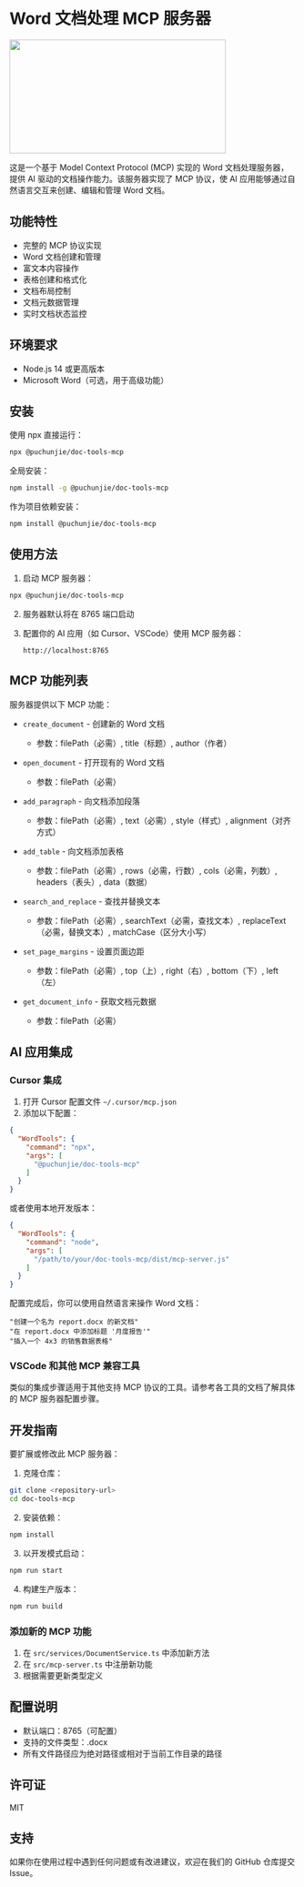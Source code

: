 # Word 文档处理 MCP 服务器

<a href="https://glama.ai/mcp/servers/q9e176vq7l">
  <img width="380" height="200" src="https://glama.ai/mcp/servers/q9e176vq7l/badge" />
</a>

这是一个基于 Model Context Protocol (MCP) 实现的 Word 文档处理服务器，提供 AI 驱动的文档操作能力。该服务器实现了 MCP 协议，使 AI 应用能够通过自然语言交互来创建、编辑和管理 Word 文档。

## 功能特性

- 完整的 MCP 协议实现
- Word 文档创建和管理
- 富文本内容操作
- 表格创建和格式化
- 文档布局控制
- 文档元数据管理
- 实时文档状态监控

## 环境要求

- Node.js 14 或更高版本
- Microsoft Word（可选，用于高级功能）

## 安装

使用 npx 直接运行：
```bash
npx @puchunjie/doc-tools-mcp
```

全局安装：
```bash
npm install -g @puchunjie/doc-tools-mcp
```

作为项目依赖安装：
```bash
npm install @puchunjie/doc-tools-mcp
```

## 使用方法

1. 启动 MCP 服务器：
```bash
npx @puchunjie/doc-tools-mcp
```

2. 服务器默认将在 8765 端口启动

3. 配置你的 AI 应用（如 Cursor、VSCode）使用 MCP 服务器：
   ```
   http://localhost:8765
   ```

## MCP 功能列表

服务器提供以下 MCP 功能：

- `create_document` - 创建新的 Word 文档
  - 参数：filePath（必需）, title（标题）, author（作者）

- `open_document` - 打开现有的 Word 文档
  - 参数：filePath（必需）

- `add_paragraph` - 向文档添加段落
  - 参数：filePath（必需）, text（必需）, style（样式）, alignment（对齐方式）

- `add_table` - 向文档添加表格
  - 参数：filePath（必需）, rows（必需，行数）, cols（必需，列数）, headers（表头）, data（数据）

- `search_and_replace` - 查找并替换文本
  - 参数：filePath（必需）, searchText（必需，查找文本）, replaceText（必需，替换文本）, matchCase（区分大小写）

- `set_page_margins` - 设置页面边距
  - 参数：filePath（必需）, top（上）, right（右）, bottom（下）, left（左）

- `get_document_info` - 获取文档元数据
  - 参数：filePath（必需）

## AI 应用集成

### Cursor 集成

1. 打开 Cursor 配置文件 `~/.cursor/mcp.json`
2. 添加以下配置：
```json
{
  "WordTools": {
    "command": "npx",
    "args": [
      "@puchunjie/doc-tools-mcp"
    ]
  }
}
```

或者使用本地开发版本：
```json
{
  "WordTools": {
    "command": "node",
    "args": [
      "/path/to/your/doc-tools-mcp/dist/mcp-server.js"
    ]
  }
}
```

配置完成后，你可以使用自然语言来操作 Word 文档：
```
"创建一个名为 report.docx 的新文档"
"在 report.docx 中添加标题 '月度报告'"
"插入一个 4x3 的销售数据表格"
```

### VSCode 和其他 MCP 兼容工具

类似的集成步骤适用于其他支持 MCP 协议的工具。请参考各工具的文档了解具体的 MCP 服务器配置步骤。

## 开发指南

要扩展或修改此 MCP 服务器：

1. 克隆仓库：
```bash
git clone <repository-url>
cd doc-tools-mcp
```

2. 安装依赖：
```bash
npm install
```

3. 以开发模式启动：
```bash
npm run start
```

4. 构建生产版本：
```bash
npm run build
```

### 添加新的 MCP 功能

1. 在 `src/services/DocumentService.ts` 中添加新方法
2. 在 `src/mcp-server.ts` 中注册新功能
3. 根据需要更新类型定义

## 配置说明

- 默认端口：8765（可配置）
- 支持的文件类型：.docx
- 所有文件路径应为绝对路径或相对于当前工作目录的路径

## 许可证

MIT

## 支持

如果你在使用过程中遇到任何问题或有改进建议，欢迎在我们的 GitHub 仓库提交 Issue。 